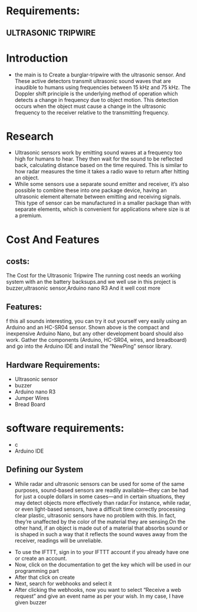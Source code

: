 # Requirements:
## ULTRASONIC TRIPWIRE
# Introduction
* the main is to  Create a burglar-tripwire with the ultrasonic sensor. And These active detectors transmit ultrasonic sound waves that are inaudible to humans using frequencies between 15 kHz and 75 kHz. The Doppler shift principle is the underlying method of operation which detects a change in frequency due to object motion. This detection occurs when the object must cause a change in the ultrasonic frequency to the receiver relative to the transmitting frequency.
# Research
* Ultrasonic sensors work by emitting sound waves at a frequency too high for humans to hear. They then wait for the sound to be reflected back, calculating distance based on the time required. This is similar to how radar measures the time it takes a radio wave to return after hitting an object.
* While some sensors use a separate sound emitter and receiver, it’s also possible to combine these into one package device, having an ultrasonic element alternate between emitting and receiving signals. This type of sensor can be manufactured in a smaller package than with separate elements, which is convenient for applications where size is at a premium.
# Cost And Features
## costs:
The Cost for the Ultrasonic Tripwire The running cost needs an working system with an the battery backsups.and we well use in this project is buzzer,ultrasonic sensor,Arduino nano R3 And it well cost more
## Features:
f this all sounds interesting, you can try it out yourself very easily using an Arduino and an HC-SR04 sensor. Shown above is the compact and inexpensive Arduino Nano, but any other development board should also work. Gather the components (Arduino, HC-SR04, wires, and breadboard) and go into the Arduino IDE and install the “NewPing” sensor library.
## Hardware Requirements:
- Ultrasonic sensor
- buzzer
- Arduino nano R3
- Jumper Wires
- Bread Board
# software requirements:
- c
- Arduino IDE

## Defining our System
* While radar and ultrasonic sensors can be used for some of the same purposes, sound-based sensors are readily available—they can be had for just a couple dollars in some cases—and in certain situations, they may detect objects more effectively than radar.For instance, while radar, or even light-based sensors, have a difficult time correctly processing clear plastic, ultrasonic sensors have no problem with this. In fact, they’re unaffected by the color of the material they are sensing.On the other hand, if an object is made out of a material that absorbs sound or is shaped in such a way that it reflects the sound waves away from the receiver, readings will be unreliable.
- To use the IFTTT, sign in to your IFTTT account if you already have one or
create an account.
- Now, click on the documentation to get the key which will be used in our
programming part
- After that click on create
- Next, search for webhooks and select it
- After clicking the webhooks, now you want to select “Receive a web
request” and give an event name as per your wish. In my case, I have given
buzzer
